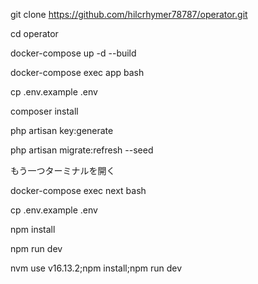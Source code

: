 git clone https://github.com/hilcrhymer78787/operator.git

cd operator

docker-compose up -d --build

docker-compose exec app bash

cp .env.example .env

composer install

php artisan key:generate

php artisan migrate:refresh --seed

もう一つターミナルを開く

docker-compose exec next bash

cp .env.example .env

npm install

npm run dev

<!-- node v16.13.2 -->
nvm use v16.13.2;npm install;npm run dev